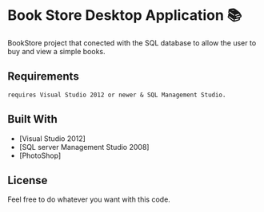 # **Book Store Desktop Application :books:**
  BookStore project that conected with the SQL database to allow the user to buy and view a simple books.

## Requirements
```
requires Visual Studio 2012 or newer & SQL Management Studio.
```

## Built With
* [Visual Studio 2012]
* [SQL server Management Studio 2008]
* [PhotoShop]  

## License
Feel free to do whatever you want with this code.

